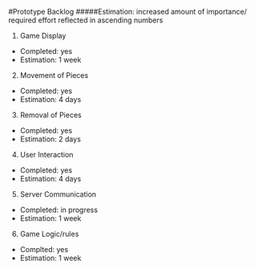 #Prototype Backlog
#####Estimation: increased amount of importance/ required effort reflected in ascending numbers

1.	Game Display
 - Completed: yes
 -	Estimation: 1 week

2.	Movement of Pieces
 - Completed: yes
 -	Estimation: 4 days

3.	Removal of Pieces
 - Completed: yes
 -	Estimation: 2 days

4.	User Interaction
 - Completed: yes
 -	Estimation: 4 days

5.	Server Communication
 - Completed: in progress
 -	Estimation: 1 week

6. Game Logic/rules
 - Complted: yes
 - Estimation: 1 week
